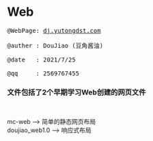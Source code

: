 # Web
<pre>
@WebPage: <a href="dj.yutongdst.com">dj.yutongdst.com</a> </br>
@auther : DouJiao (豆角酱油) </br>
@date   : 2021/7/25 </br>
@qq     : 2569767455 
</pre>

<h3>文件包括了2个早期学习Web创建的网页文件 </h3></br>

<p>
mc-web --> 简单的静态网页布局  </br>
doujiao_web1.0 --> 响应式布局 </br>
</p>
